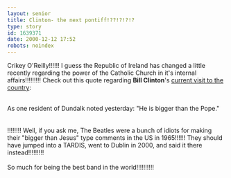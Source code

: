 ```yaml
---
layout: senior
title: Clinton- the next pontiff!??!?!?!?
type: story
id: 1639371
date: 2000-12-12 17:52
robots: noindex
---
```

Crikey O'Reilly!!!!!! I guess the Republic of Ireland has changed a little recently regarding the power of the Catholic Church in it's internal affairs!!!!!!!!! Check out this quote regarding <b>Bill Clinton</b>'s <a href="http://www.independent.co.uk/argument/Leading_articles/2000-12/leaderb121200.shtml">current visit to the country</a>:<br/><br/><div class="quote">As one resident of Dundalk noted yesterday: "He is bigger than the Pope." </div><br/><br/>!!!!!!!! Well, if you ask me, The Beatles were a bunch of idiots for making their "bigger than Jesus" type comments in the US in 1965!!!!!! They should have jumped into a TARDIS, went to Dublin in 2000, and said it there instead!!!!!!!!! <br/><br/>So much for being the best band in the world!!!!!!!!!!